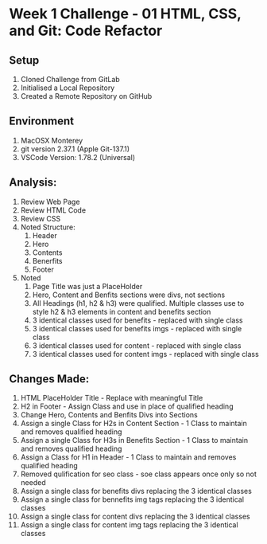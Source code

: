 # Week 1 Challenge - 01 HTML, CSS, and Git: Code Refactor

## Setup
1. Cloned Challenge from GitLab
2. Initialised a Local Repository
3. Created a Remote Repository on GitHub

## Environment
1. MacOSX Monterey
2. git version 2.37.1 (Apple Git-137.1)
3. VSCode Version: 1.78.2 (Universal)

## Analysis:

1. Review Web Page
2. Review HTML Code
3. Review CSS
4. Noted Structure:
    1. Header
    2. Hero
    3. Contents
    4. Benerfits
    5. Footer
5. Noted
    1. Page Title was just a PlaceHolder
    2. Hero, Content and Benfits sections were divs, not sections
    3. All Headings (h1, h2 & h3) were qualified. Multiple classes use to style h2 & h3 elements in content and benefits section
    4. 3 identical classes used for benefits - replaced with single class
    5. 3 identical classes used for benefits imgs - replaced with single class
    6. 3 identical classes used for content - replaced with single class
    7. 3 identical classes used for content imgs - replaced with single class
## Changes Made:

1. HTML PlaceHolder Title - Replace with meaningful Title
2. H2 in Footer - Assign Class and use in place of qualified heading
3. Change Hero, Contents and Benfits Divs into Sections
4. Assign a single Class for H2s in Content Section - 1 Class to maintain and removes qualified heading
5. Assign a single Class for H3s in Benefits Section - 1 Class to maintain and removes qualified heading
6. Assign a Class for H1 in Header - 1 Class to maintain and removes qualified heading
7. Removed qulification for seo class - soe class appears once only so not needed
8. Assign a single class for benefits divs replacing the 3 identical classes
9. Assign a single class for bennefits img tags replacing the 3 identical classes
10. Assign a single class for content divs replacing the 3 identical classes
11. Assign a single class for content img tags replacing the 3 identical classes 
